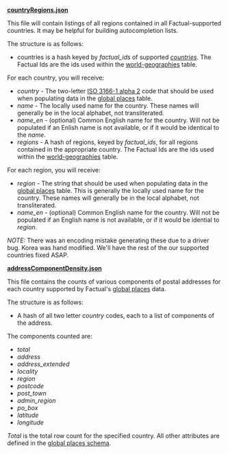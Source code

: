 **[countryRegions.json](https://github.com/Factual/places/blob/master/geographies/countryRegions.json)**

This file will contain listings of all regions contained in all Factual-supported countries. It may be helpful for building autocompletion lists.

The structure is as follows:
* countries is a hash keyed by *factual_ids* of supported [*countries*](http://developer.factual.com/working-with-factual-places/). The Factual Ids are the ids used within the [world-geographies](http://www.factual.com/data/t/world-geographies) table.

For each country, you will receive:
* *country* - The two-letter [ISO 3166-1 alpha 2](http://en.wikipedia.org/wiki/ISO_3166-1_alpha-2) code that should be used when populating data in the [global places](http://www.factual.com/data/t/places) table.
* *name* - The locally used name for the country. These names will generally be in the local alphabet, not transliterated.
* *name_en* - (optional) Common English name for the country. Will not be populated if an Enlish name is not available, or if it would be identical to the *name*.
* *regions* - A hash of regions, keyed by *factual_ids*, for all regions contained in the appropriate country. The Factual Ids are the ids used within the [world-geographies](http://www.factual.com/data/t/world-geographies) table.

For each region, you will receive:
* *region* - The string that should be used when populating data in the [global places](http://www.factual.com/data/t/places) table. This is generally the locally used name for the country. These names will generally be in the local alphabet, not transliterated.
* *name_en* - (optional) Common English name for the country. Will not be populated if an English name is not available, or if it would be idential to *region*.

*NOTE:* There was an encoding mistake generating these due to a driver bug. Korea was hand modified. We'll have the rest of the our supported countries fixed ASAP.



**[addressComponentDensity.json](https://github.com/Factual/places/blob/master/geographies/addressComponentDensity.json)**

This file contains the counts of various components of postal addresses for each country supported by Factual's [global places](http://www.factual.com/data/t/places) data.

The structure is as follows:
* A hash of all two letter *country* codes, each to a list of components of the address.

The components counted are:
* *total*
* *address*
* *address_extended*
* *locality*
* *region*
* *postcode*
* *post_town*
* *admin_region*
* *po_box*
* *latitude*
* *longitude*

*Total* is the total row count for the specified country. All other attributes are defined in the [global places schema](http://www.factual.com/data/t/places/schema).
